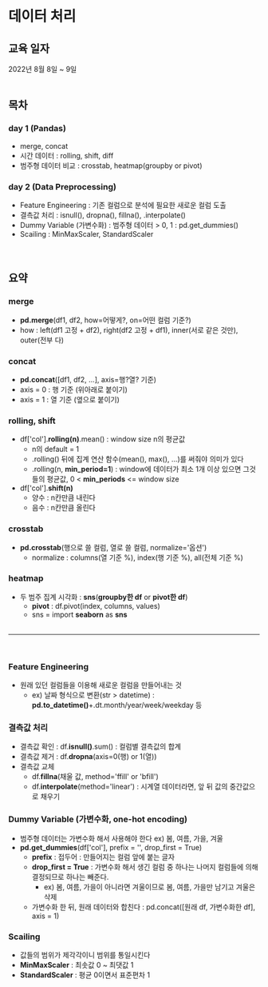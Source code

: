 # 데이터 처리 


## 교육 일자
2022년 8월 8일 ~ 9일<br/><br/>


## 목차  

### day 1 (Pandas)  
  * merge, concat  
  * 시간 데이터 : rolling, shift, diff   
  * 범주형 데이터 비교 : crosstab, heatmap(groupby or pivot)
  
### day 2 (Data Preprocessing) 
  * Feature Engineering : 기존 컬럼으로 분석에 필요한 새로운 컬럼 도출  
  * 결측값 처리 : isnull(), dropna(), fillna(), .interpolate()  
  * Dummy Variable (가변수화) : 범주형 데이터 > 0, 1 : pd.get_dummies()  
  * Scailing : MinMaxScaler, StandardScaler <br/><br/><br/>


## 요약  

### merge 
  * **pd.merge**(df1, df2, how=어떻게?, on=어떤 컬럼 기준?)
  * how : left(df1 고정 + df2), right(df2 고정 + df1), inner(서로 같은 것만), outer(전부 다)
  
### concat
  * **pd.concat**([df1, df2, ...], axis=행?열? 기준)
  * axis = 0 : 행 기준 (위아래로 붙이기)
  * axis = 1 : 열 기준 (옆으로 붙이기)
  
### rolling, shift
  * df['col'].**rolling(n)**.mean() : window size n의 평균값
    * n의 default = 1
    * .rolling() 뒤에 집계 연산 함수(mean(), max(), ...)를 써줘야 의미가 있다
    * .rolling(n, **min_period=1**) : window에 데이터가 최소 1개 이상 있으면 그것들의 평균값, 0 < **min_periods** <= window size
  * df['col'].**shift(n)**
    * 양수 : n칸만큼 내린다
    * 음수 : n칸만큼 올린다
  
### crosstab
  * **pd.crosstab**(행으로 쓸 컬럼, 열로 쓸 컬럼, normalize='옵션')
    * normalize : columns(열 기준 %), index(행 기준 %), all(전체 기준 %)
    
### heatmap
  * 두 범주 집계 시각화 : **sns**(**groupby한 df** or **pivot한 df**)
    * **pivot** : df.pivot(index, columns, values)
    * sns = import **seaborn** as **sns**
<br/><br/>
__ __ __ __ __ __ __
<br/>

### Feature Engineering
  * 원래 있던 컬럼들을 이용해 새로운 컬럼을 만들어내는 것
    * ex) 날짜 형식으로 변환(str > datetime) : **pd.to_datetime()**+.dt.month/year/week/weekday 등

### 결측값 처리
  * 결측값 확인 : df.**isnull()**.sum() : 컬럼별 결측값의 합계
  * 결측값 제거 : df.**dropna**(axis=0(행) or 1(열))
  * 결측값 교체 
    * df.**fillna**(채울 값, method='ffill' or 'bfill')
    * df.**interpolate**(method='linear') : 시계열 데이터라면, 앞 뒤 값의 중간값으로 채우기
    
 ### Dummy Variable (가변수화, one-hot encoding)
  * 범주형 데이터는 가변수화 해서 사용해야 한다 ex) 봄, 여름, 가을, 겨울
  * **pd.get_dummies**(df['col'], prefix = '', drop_first = True)
    * **prefix** : 접두어 : 만들어지는 컬럼 앞에 붙는 글자
    * **drop_first = True** : 가변수화 해서 생긴 컬럼 중 하나는 나머지 컬럼들에 의해 결정되므로 하나는 빼준다.
      * ex) 봄, 여름, 가을이 아니라면 겨울이므로 봄, 여름, 가을만 남기고 겨울은 삭제
    * 가변수화 한 뒤, 원래 데이터와 합친다 : pd.concat([원래 df, 가변수화한 df], axis = 1)
    
### Scailing
  * 값들의 범위가 제각각이니 범위를 통일시킨다
  * **MinMaxScaler** : 최솟값 0 ~ 최댓값 1
  * **StandardScaler** : 평균 0이면서 표준편차 1
  
